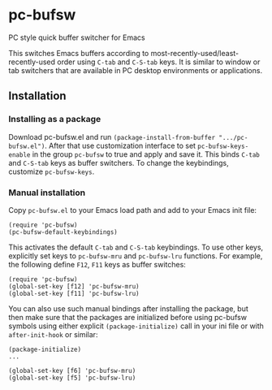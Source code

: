 # pc-bufsw
PC style quick buffer switcher for Emacs

This switches Emacs buffers according to most-recently-used/least-recently-used order using `C-tab` and `C-S-tab` keys. It is similar to window or tab switchers that are available in PC desktop environments or applications. 

Installation
------------

### Installing as a package

Download pc-bufsw.el and run `(package-install-from-buffer ".../pc-bufsw.el")`. After that use customization interface to set `pc-bufsw-keys-enable` in the group `pc-bufsw` to true and apply and save it. This binds `C-tab` and `C-S-tab` keys as buffer switchers. To change the keybindings, customize `pc-bufsw-keys`.

### Manual installation

Copy `pc-bufsw.el` to your Emacs load path and add to your Emacs init file:
```
(require 'pc-bufsw)
(pc-bufsw-default-keybindings)
```

This activates the default `C-tab` and `C-S-tab` keybindings. To use other keys, explicitly set keys to `pc-bufsw-mru` and `pc-bufsw-lru` functions. For example, the following define `F12`, `F11` keys as buffer switches:
```
(require 'pc-bufsw)
(global-set-key [f12] 'pc-bufsw-mru)
(global-set-key [f11] 'pc-bufsw-lru)
```

You can also use such manual bindings after installing the package, but then make sure that the packages are initialized before using pc-bufsw symbols using either explicit `(package-initialize)` call in your ini file or with `after-init-hook` or similar:

```
(package-initialize)
...

(global-set-key [f6] 'pc-bufsw-mru)
(global-set-key [f5] 'pc-bufsw-lru)
```
